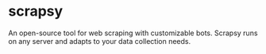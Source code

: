 # scrapsy
An open-source tool for web scraping with customizable bots. Scrapsy runs on any server and adapts to your data collection needs.
